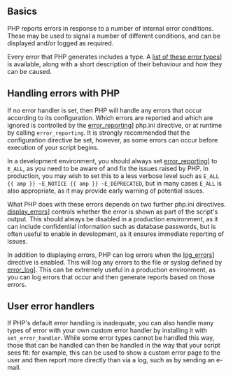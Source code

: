 
 
## Basics
 
 PHP reports errors in response to a number of internal error conditions. These may be used to signal a number of different conditions, and can be displayed and/or logged as required. 
 
 Every error that PHP generates includes a type. A [list of these error types](errorfunc.constants)] is available, along with a short description of their behaviour and how they can be caused. 
 
 
## Handling errors with PHP
 
 If no error handler is set, then PHP will handle any errors that occur according to its configuration. Which errors are reported and which are ignored is controlled by the [error_reporting](ini.error-reporting)] php.ini directive, or at runtime by calling `error_reporting`. It is strongly recommended that the configuration directive be set, however, as some errors can occur before execution of your script begins. 
 
 In a development environment, you should always set [error_reporting](ini.error-reporting)] to `E_ALL`, as you need to be aware of and fix the issues raised by PHP. In production, you may wish to set this to a less verbose level such as `E_ALL {{ amp }} ~E_NOTICE {{ amp }} ~E_DEPRECATED`, but in many cases `E_ALL` is also appropriate, as it may provide early warning of potential issues. 
 
 What PHP does with these errors depends on two further php.ini directives. [display_errors](ini.display-errors)] controls whether the error is shown as part of the script's output. This should always be disabled in a production environment, as it can include confidential information such as database passwords, but is often useful to enable in development, as it ensures immediate reporting of issues. 
 
 In addition to displaying errors, PHP can log errors when the [log_errors](ini.log-errors)] directive is enabled. This will log any errors to the file or syslog defined by [error_log](ini.error-log)]. This can be extremely useful in a production environment, as you can log errors that occur and then generate reports based on those errors. 
 
 
 
## User error handlers
 
 If PHP's default error handling is inadequate, you can also handle many types of error with your own custom error handler by installing it with `set_error_handler`. While some error types cannot be handled this way, those that can be handled can then be handled in the way that your script sees fit: for example, this can be used to show a custom error page to the user and then report more directly than via a log, such as by sending an e-mail. 
 

